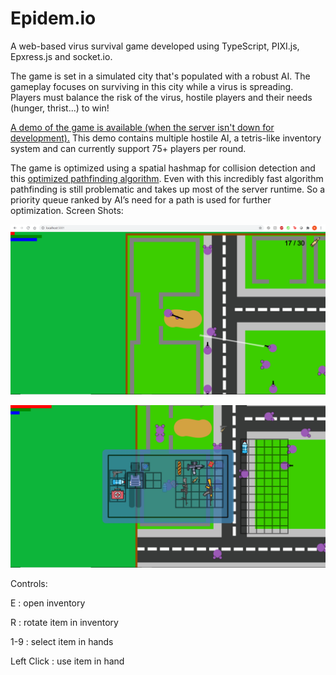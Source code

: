 # Epidem.io
A web-based virus survival game developed using TypeScript, PIXI.js, Epxress.js and socket.io.

The game is set in a simulated city that's populated with a robust AI. The gameplay focuses on surviving in this city while a virus is spreading. Players must balance the risk of the virus, hostile players and their needs (hunger, thrist...) to win!

[A demo of the game is available (when the server isn't down for development).](http://epidem.io/) This demo contains multiple hostile AI, a tetris-like inventory system and can currently support 75+ players per round. 

The game is optimized using a spatial hashmap for collision detection and this [optimized pathfinding algorithm](https://mikolalysenko.github.io/l1-path-finder/www/). Even with this incredibly fast algorithm pathfinding is still problematic and takes up most of the server runtime. So a priority queue ranked by AI’s need for a path is used for further optimization. 
Screen Shots:

![](ScreenShot1.png)

![](ScreenShot2.png)

Controls:

E : open inventory

R : rotate item in inventory

1-9 : select item in hands

Left Click : use item in hand
